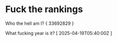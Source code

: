 # Fuck the rankings

Who the hell am I?
{ 33692829 }

What fucking year is it?
[ 2025-04-19T05:40:00Z ]
